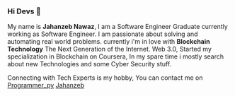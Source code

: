 <!-- [logo]

[logo]: https://github.com/adam-p/markdown-here/raw/master/src/common/images/icon48.png -->

### Hi Devs 👋

My name is **Jahanzeb Nawaz**, I am a Software Engineer Graduate currently working as Software Engineer. I am passionate about solving and automating real world problems. currently i'm in love with **Blockchain Technology** The Next Generation of the Internet. Web 3.0, Started my specialization in Blockchain on Coursera, In my spare time i mostly search about new Technologies and some Cyber Security stuff.
 
 Connecting with Tech Experts is my hobby, You can contact me on 
                  [Programmer_py](https://www.instagram.com/programmer_py/)  [Jahanzeb](https://www.instagram.com/jahanzaib_jk/) 


